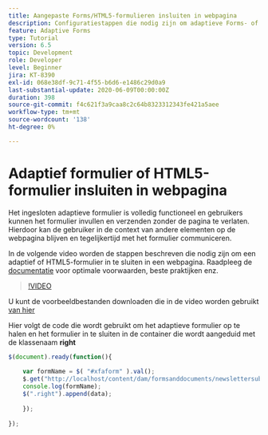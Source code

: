 ```yaml
---
title: Aangepaste Forms/HTML5-formulieren insluiten in webpagina
description: Configuratiestappen die nodig zijn om adaptieve Forms- of HTML5-formulieren in te sluiten in een niet-AEM webpagina.
feature: Adaptive Forms
type: Tutorial
version: 6.5
topic: Development
role: Developer
level: Beginner
jira: KT-8390
exl-id: 068e38df-9c71-4f55-b6d6-e1486c29d0a9
last-substantial-update: 2020-06-09T00:00:00Z
duration: 398
source-git-commit: f4c621f3a9caa8c2c64b8323312343fe421a5aee
workflow-type: tm+mt
source-wordcount: '138'
ht-degree: 0%

---
```


# Adaptief formulier of HTML5-formulier insluiten in webpagina

Het ingesloten adaptieve formulier is volledig functioneel en gebruikers kunnen het formulier invullen en verzenden zonder de pagina te verlaten. Hierdoor kan de gebruiker in de context van andere elementen op de webpagina blijven en tegelijkertijd met het formulier communiceren.

In de volgende video worden de stappen beschreven die nodig zijn om een adaptief of HTML5-formulier in te sluiten in een webpagina.
Raadpleeg de [documentatie](https://experienceleague.adobe.com/docs/experience-manager-65/forms/adaptive-forms-basic-authoring/embed-adaptive-form-external-web-page.html) voor optimale voorwaarden, beste praktijken enz.
>[!VIDEO](https://video.tv.adobe.com/v/335893?quality=12&learn=on)

U kunt de voorbeeldbestanden downloaden die in de video worden gebruikt [van hier](assets/embedding-af-web-page.zip)

Hier volgt de code die wordt gebruikt om het adaptieve formulier op te halen en het formulier in te sluiten in de container die wordt aangeduid met de klassenaam **right**

```javascript
$(document).ready(function(){
  
    var formName = $( "#xfaform" ).val();
    $.get("http://localhost/content/dam/formsanddocuments/newslettersubscription/jcr:content?wcmmode=disabled", function(data, status){
    console.log(formName);
    $(".right").append(data);
      
    });
  
});
```

